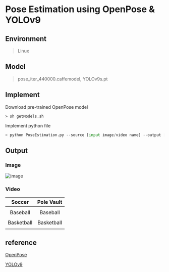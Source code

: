 # Pose Estimation using OpenPose & YOLOv9

## Environment
> Linux
## Model
> pose_iter_440000.caffemodel,  YOLOv9s.pt

## Implement
Download pre-trained OpenPose model
```shell
> sh getModels.sh
```
Implement python file
```python
> python PoseEstimation.py --source [input image/video name] --output [output image/video name]
```

## Output
### Image
![image](https://github.com/user-attachments/assets/33a3215a-72b1-465c-aff6-2789ead034e3)

### Video
|Soccer|Pole Vault|
|:--:|:--:|
|||
|Baseball|Baseball|
|||
|Basketball|Basketball|
|||

## reference
[OpenPose](https://github.com/CMU-Perceptual-Computing-Lab/openpose)

[YOLOv9](https://github.com/WongKinYiu/yolov9)
